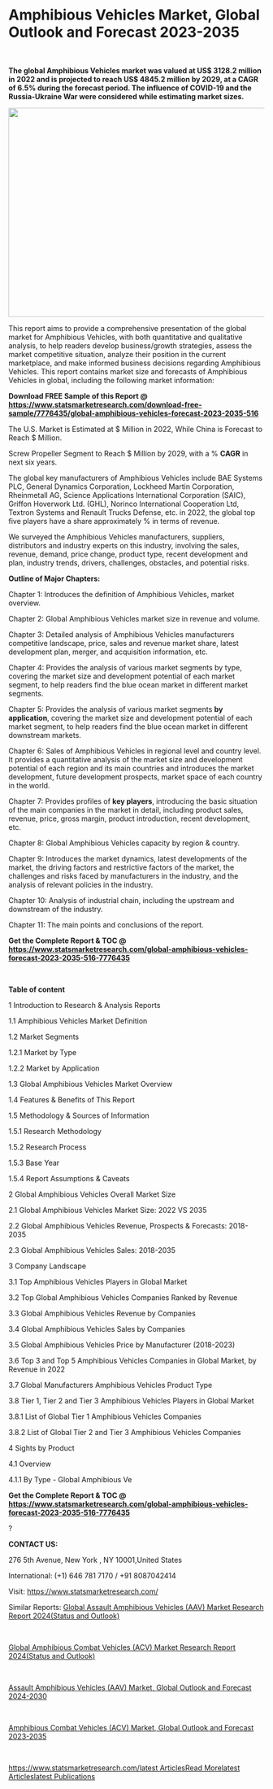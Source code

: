 <h1>Amphibious Vehicles Market, Global Outlook and Forecast 2023-2035</h1><br/><p><strong>The global Amphibious Vehicles market was valued at US$ 3128.2 million in 2022 and is projected to reach US$ 4845.2 million by 2029, at a <strong>CAGR</strong> of 6.5% during the forecast period. The influence of COVID-19 and the Russia-Ukraine War were considered while estimating market sizes.</strong></p>
 
 
 
 <p><strong><img alt="" src="https://www.24marketreports.com/assets/report-images/Amphibious_Vehicles_Market.png" style="height:411px; width:730px" /></strong></p>
 
 
 
 <p>This report aims to provide a comprehensive presentation of the global market for Amphibious Vehicles, with both quantitative and qualitative analysis, to help readers develop business/growth strategies, assess the market competitive situation, analyze their position in the current marketplace, and make informed business decisions regarding Amphibious Vehicles. This report contains market size and forecasts of Amphibious Vehicles in global, including the following market information:</p>
 
 
 
 <p><strong>Download FREE Sample of this Report @ <a href="https://www.statsmarketresearch.com/download-free-sample/7776435/global-amphibious-vehicles-forecast-2023-2035-516">https://www.statsmarketresearch.com/download-free-sample/7776435/global-amphibious-vehicles-forecast-2023-2035-516</a></strong></p>
 
 
 
 <p>The U.S. Market is Estimated at $ Million in 2022, While China is Forecast to Reach $ Million.</p>
 
 
 
 <p>Screw Propeller Segment to Reach $ Million by 2029, with a % <strong>CAGR</strong> in next six years.</p>
 
 
 
 <p>The global key manufacturers of Amphibious Vehicles include BAE Systems PLC, General Dynamics Corporation, Lockheed Martin Corporation, Rheinmetall AG, Science Applications International Corporation (SAIC), Griffon Hoverwork Ltd. (GHL), Norinco International Cooperation Ltd, Textron Systems and Renault Trucks Defense, etc. in 2022, the global top five players have a share approximately % in terms of revenue.</p>
 
 
 
 <p>We surveyed the Amphibious Vehicles manufacturers, suppliers, distributors and industry experts on this industry, involving the sales, revenue, demand, price change, product type, recent development and plan, industry trends, drivers, challenges, obstacles, and potential risks.</p>
 
 
 
 <p><strong>Outline of Major Chapters:</strong></p>
 
 
 
 <p>Chapter 1: Introduces the definition of Amphibious Vehicles, market overview.</p>
 
 
 
 <p>Chapter 2: Global Amphibious Vehicles market size in revenue and volume.</p>
 
 
 
 <p>Chapter 3: Detailed analysis of Amphibious Vehicles manufacturers competitive landscape, price, sales and revenue market share, latest development plan, merger, and acquisition information, etc.</p>
 
 
 
 <p>Chapter 4: Provides the analysis of various market segments by type, covering the market size and development potential of each market segment, to help readers find the blue ocean market in different market segments.</p>
 
 
 
 <p>Chapter 5: Provides the analysis of various market segments <strong>by application</strong>, covering the market size and development potential of each market segment, to help readers find the blue ocean market in different downstream markets.</p>
 
 
 
 <p>Chapter 6: Sales of Amphibious Vehicles in regional level and country level. It provides a quantitative analysis of the market size and development potential of each region and its main countries and introduces the market development, future development prospects, market space of each country in the world.</p>
 
 
 
 <p>Chapter 7: Provides profiles of <strong>key players</strong>, introducing the basic situation of the main companies in the market in detail, including product sales, revenue, price, gross margin, product introduction, recent development, etc.</p>
 
 
 
 <p>Chapter 8: Global Amphibious Vehicles capacity by region & country.</p>
 
 
 
 <p>Chapter 9: Introduces the market dynamics, latest developments of the market, the driving factors and restrictive factors of the market, the challenges and risks faced by manufacturers in the industry, and the analysis of relevant policies in the industry.</p>
 
 
 
 <p>Chapter 10: Analysis of industrial chain, including the upstream and downstream of the industry.</p>
 
 
 
 <p>Chapter 11: The main points and conclusions of the report.</p>
 
 
 
 <div><b>Get the Complete Report & TOC @ <a href="https://www.statsmarketresearch.com/global-amphibious-vehicles-forecast-2023-2035-516-7776435">https://www.statsmarketresearch.com/global-amphibious-vehicles-forecast-2023-2035-516-7776435</a></b></div>
 
 
 
 <p><br />
 
 <b>Table of content</b></p>
 
 
 
 <p>1 Introduction to Research & Analysis Reports<br />
 
 1.1 Amphibious Vehicles Market Definition<br />
 
 1.2 Market Segments<br />
 
 1.2.1 Market by Type<br />
 
 1.2.2 Market by Application<br />
 
 1.3 Global Amphibious Vehicles Market Overview<br />
 
 1.4 Features & Benefits of This Report<br />
 
 1.5 Methodology & Sources of Information<br />
 
 1.5.1 Research Methodology<br />
 
 1.5.2 Research Process<br />
 
 1.5.3 Base Year<br />
 
 1.5.4 Report Assumptions & Caveats<br />
 
 2 Global Amphibious Vehicles Overall Market Size<br />
 
 2.1 Global Amphibious Vehicles Market Size: 2022 VS 2035<br />
 
 2.2 Global Amphibious Vehicles Revenue, Prospects & Forecasts: 2018-2035<br />
 
 2.3 Global Amphibious Vehicles Sales: 2018-2035<br />
 
 3 Company Landscape<br />
 
 3.1 Top Amphibious Vehicles Players in Global Market<br />
 
 3.2 Top Global Amphibious Vehicles Companies Ranked by Revenue<br />
 
 3.3 Global Amphibious Vehicles Revenue by Companies<br />
 
 3.4 Global Amphibious Vehicles Sales by Companies<br />
 
 3.5 Global Amphibious Vehicles Price by Manufacturer (2018-2023)<br />
 
 3.6 Top 3 and Top 5 Amphibious Vehicles Companies in Global Market, by Revenue in 2022<br />
 
 3.7 Global Manufacturers Amphibious Vehicles Product Type<br />
 
 3.8 Tier 1, Tier 2 and Tier 3 Amphibious Vehicles Players in Global Market<br />
 
 3.8.1 List of Global Tier 1 Amphibious Vehicles Companies<br />
 
 3.8.2 List of Global Tier 2 and Tier 3 Amphibious Vehicles Companies<br />
 
 4 Sights by Product<br />
 
 4.1 Overview<br />
 
 4.1.1 By Type - Global Amphibious Ve</p>
 
 
 
 <div><b>Get the Complete Report & TOC @ <a href="https://www.statsmarketresearch.com/global-amphibious-vehicles-forecast-2023-2035-516-7776435">https://www.statsmarketresearch.com/global-amphibious-vehicles-forecast-2023-2035-516-7776435</a></b></div>
 
 
 
 <p>? </p>
 
 
 
 <p><b>CONTACT US:</b><br />
 
 276 5th Avenue, New York , NY 10001,United States<br />
 
 International: (+1) 646 781 7170 / +91 8087042414<br />
 
 Visit: <a href="https://www.statsmarketresearch.com/">https://www.statsmarketresearch.com/</a><br />
 
 Similar Reports: <a href="https://www.statsmarketresearch.com/global-amphibious-vehicles-forecast-2023-2035-516-7776435">Global Assault Amphibious Vehicles (AAV) Market Research Report 2024(Status and Outlook)</a><br />
 
 <br />
 
 <a href="https://www.statsmarketresearch.com/global-amphibious-vehicles-forecast-2023-2035-516-7776435">Global Amphibious Combat Vehicles (ACV) Market Research Report 2024(Status and Outlook)</a><br />
 
 <br />
 
 <a href="https://www.statsmarketresearch.com/global-amphibious-vehicles-forecast-2023-2035-516-7776435">Assault Amphibious Vehicles (AAV) Market, Global Outlook and Forecast 2024-2030</a><br />
 
 <br />
 
 <a href="https://www.statsmarketresearch.com/global-amphibious-vehicles-forecast-2023-2035-516-7776435">Amphibious Combat Vehicles (ACV) Market, Global Outlook and Forecast 2023-2035</a><br />
 
 <br />
 
 <a href="https://gyeongbokgung.com">https://www.statsmarketresearch.com/</a><a href="https://hallyeomaritime.com">latest Articles</a><a href="https://jingwansa.com">Read More</a><a href="https://nguoiviet.jp/">latest Articles</a><a href="https://www.intelmarketresearch.com/">latest Publications</a></p>